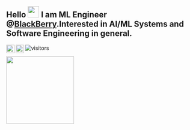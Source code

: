 ## Hello <img src="https://media.giphy.com/media/hvRJCLFzcasrR4ia7z/giphy.gif" width="30px"> I am ML Engineer @[BlackBerry](https://www.blackberry.com/us/en).Interested in AI/ML Systems and Software Engineering in general.
<a href="https://www.linkedin.com/in/iamjaspreet/">
  <img align="left" alt="Jaspreet's LinkedIN" width="22px" src="https://raw.githubusercontent.com/peterthehan/peterthehan/master/assets/linkedin.svg"/>
</a>
<a href="https://twitter.com/TheJassWaraich">
  <img align="left" alt="Jaspreet's Twitter" width="22px" src="https://raw.githubusercontent.com/peterthehan/peterthehan/master/assets/twitter.svg"/>
</a>

![visitors](https://visitor-badge.glitch.me/badge?page_id=jasswaraich.jasswaraich)



<img height="180em" src="https://github-readme-stats.vercel.app/api?username=jasswaraich&show_icons=true&hide_border=true&&count_private=true&include_all_commits=true" />
<!---
jasswaraich/jasswaraich is a ✨ special ✨ repository because its `README.md` (this file) appears on your GitHub profile.
You can click the Preview link to take a look at your changes.
--->
